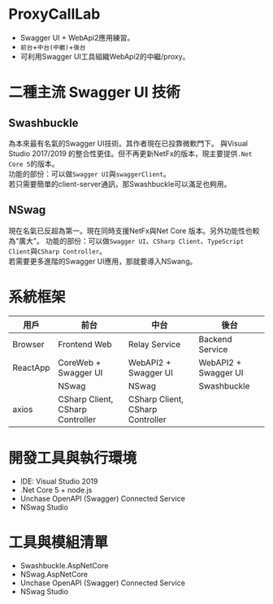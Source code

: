 # ProxyCallLab
* Swagger UI + WebApi2應用練習。      
* `前台`+`中台(中繼)`+`後台`  
* 可利用Swagger UI工具組織WebApi2的中繼/proxy。

# 二種主流 Swagger UI 技術
## Swashbuckle   
為本來最有名氣的Swagger UI技術。其作者現在已投靠微軟門下。
與Visual Studio 2017/2019 的整合性更佳。但不再更新NetFx的版本，現主要提供`.Net Core 5`的版本。   
功能的部份：可以做`Swagger UI`與`swaggerClient`。  
若只需要簡單的client-server通訊，那Swashbuckle可以滿足也夠用。

## NSwag   
現在名氣已反超為第一。現在同時支援NetFx與Net Core 版本。另外功能性也較為"廣大"。
功能的部份：可以做`Swagger UI`、`CSharp Client`、`TypeScript Client`與`CSharp Controller`。   
若需要更多進階的Swagger UI應用，那就要導入NSwang。

# 系統框架

| 用戶 | 前台 | 中台 | 後台 |  
|---|---|---|---| 
| Browser | Frontend Web| Relay Service| Backend Service|  
|ReactApp|CoreWeb + Swagger UI|WebAPI2 + Swagger UI|WebAPI2 + Swagger UI| 
| |NSwag|NSwag|Swashbuckle| 
|axios|CSharp Client, CSharp Controller|CSharp Client, CSharp Controller|| 

# 開發工具與執行環境
* IDE: Visual Studio 2019
* .Net Core 5 + node.js
* Unchase OpenAPI (Swagger) Connected Service
* NSwag Studio

# 工具與模組清單
* Swashbuckle.AspNetCore
* NSwag.AspNetCore
* Unchase OpenAPI (Swagger) Connected Service
* NSwag Studio
